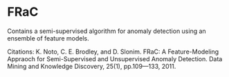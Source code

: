 FRaC
====

Contains a semi-supervised algorithm for anomaly detection using an ensemble of feature models.

Citations:
K. Noto, C. E. Brodley, and D. Slonim. 
FRaC: A Feature-Modeling Appraoch for Semi-Supervised and Unsupervised Anomaly Detection. 
Data Mining and Knowledge Discovery, 25(1), pp.109—133, 2011.
